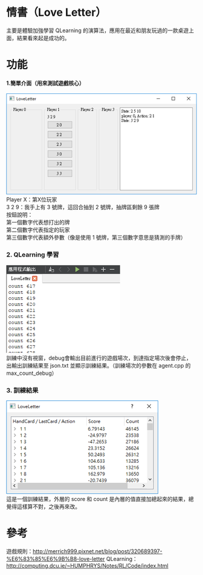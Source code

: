 # 情書（Love Letter）
主要是體驗加強學習 QLearning 的演算法，應用在最近和朋友玩過的一款桌遊上面，結果看來起是成功的。

# 功能
#### 1.簡單介面（用來測試遊戲核心）
![a1.png](/github_image/a1.png)  
Player X：第X位玩家  
3 2 9：我手上有 3 號牌，這回合抽到 2 號牌，抽牌區剩餘 9 張牌  
按鈕說明：  
第一個數字代表想打出的牌  
第二個數字代表指定的玩家  
第三個數字代表額外參數（像是使用 1 號牌，第三個數字意思是猜測的手牌）

### 2. QLearning 學習
![a2.png](/github_image/a2.png)  
訓練中沒有視窗，debug會輸出目前進行的遊戲場次，到達指定場次後會停止，出輸出訓練結果至 json.txt 並顯示訓練結果。（訓練場次的參數在 agent.cpp 的 max_count_debug）

### 3. 訓練結果
![a3.png](/github_image/a3.png)  
這是一個訓練結果，外層的 score 和 count 是內層的值直接加總起來的結果，總覺得這樣算不對，之後再來改。

# 參考
遊戲規則：http://merrich999.pixnet.net/blog/post/320689397-%E6%83%85%E6%9B%B8-love-letter
QLearning：http://computing.dcu.ie/~HUMPHRYS/Notes/RL/Code/index.html